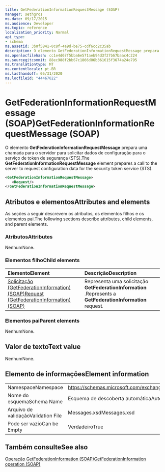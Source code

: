 ```yaml
---
title: GetFederationInformationRequestMessage (SOAP)
manager: sethgros
ms.date: 09/17/2015
ms.audience: Developer
ms.topic: reference
localization_priority: Normal
api_type:
- schema
ms.assetid: 3b0f5841-0c8f-4a9d-be75-cdf6cc2c35ab
description: O elemento GetFederationInformationRequestMessage prepara uma chamada para o servidor para solicitar dados de configuração para o serviço de token de segurança (STS).
ms.openlocfilehash: cc1e4d67f5bba6e571aeb94d3f27b67baac4c224
ms.sourcegitcommit: 88ec988f2bb67c1866d06b361615f3674a24e795
ms.translationtype: MT
ms.contentlocale: pt-BR
ms.lasthandoff: 05/31/2020
ms.locfileid: "44467022"
---
```

# <a name="getfederationinformationrequestmessage-soap"></a><span data-ttu-id="f545d-103">GetFederationInformationRequestMessage (SOAP)</span><span class="sxs-lookup"><span data-stu-id="f545d-103">GetFederationInformationRequestMessage (SOAP)</span></span>

<span data-ttu-id="f545d-104">O elemento **GetFederationInformationRequestMessage** prepara uma chamada para o servidor para solicitar dados de configuração para o serviço de token de segurança (STS).</span><span class="sxs-lookup"><span data-stu-id="f545d-104">The **GetFederationInformationRequestMessage** element prepares a call to the server to request configuration data for the security token service (STS).</span></span> 
  
```XML
<GetFederationInformationRequestMessage>
   <Request/>
</GetFederationInformationRequestMessage>

```

## <a name="attributes-and-elements"></a><span data-ttu-id="f545d-105">Atributos e elementos</span><span class="sxs-lookup"><span data-stu-id="f545d-105">Attributes and elements</span></span>

<span data-ttu-id="f545d-106">As seções a seguir descrevem os atributos, os elementos filhos e os elementos pai.</span><span class="sxs-lookup"><span data-stu-id="f545d-106">The following sections describe attributes, child elements, and parent elements.</span></span>
  
### <a name="attributes"></a><span data-ttu-id="f545d-107">Atributos</span><span class="sxs-lookup"><span data-stu-id="f545d-107">Attributes</span></span>

<span data-ttu-id="f545d-108">Nenhum</span><span class="sxs-lookup"><span data-stu-id="f545d-108">None.</span></span>
  
### <a name="child-elements"></a><span data-ttu-id="f545d-109">Elementos filho</span><span class="sxs-lookup"><span data-stu-id="f545d-109">Child elements</span></span>

|<span data-ttu-id="f545d-110">**Elemento**</span><span class="sxs-lookup"><span data-stu-id="f545d-110">**Element**</span></span>|<span data-ttu-id="f545d-111">**Descrição**</span><span class="sxs-lookup"><span data-stu-id="f545d-111">**Description**</span></span>|
|:-----|:-----|
|[<span data-ttu-id="f545d-112">Solicitação (GetFederationInformation) (SOAP)</span><span class="sxs-lookup"><span data-stu-id="f545d-112">Request (GetFederationInformation) (SOAP)</span></span>](request-getfederationinformationsoap.md) <br/> |<span data-ttu-id="f545d-113">Representa uma solicitação **GetFederationInformation** .</span><span class="sxs-lookup"><span data-stu-id="f545d-113">Represents a **GetFederationInformation** request.</span></span>  <br/> |
   
### <a name="parent-elements"></a><span data-ttu-id="f545d-114">Elementos pai</span><span class="sxs-lookup"><span data-stu-id="f545d-114">Parent elements</span></span>

<span data-ttu-id="f545d-115">Nenhum</span><span class="sxs-lookup"><span data-stu-id="f545d-115">None.</span></span>
  
## <a name="text-value"></a><span data-ttu-id="f545d-116">Valor de texto</span><span class="sxs-lookup"><span data-stu-id="f545d-116">Text value</span></span>

<span data-ttu-id="f545d-117">Nenhum</span><span class="sxs-lookup"><span data-stu-id="f545d-117">None.</span></span>
  
## <a name="element-information"></a><span data-ttu-id="f545d-118">Elemento de informações</span><span class="sxs-lookup"><span data-stu-id="f545d-118">Element information</span></span>

|||
|:-----|:-----|
|<span data-ttu-id="f545d-119">Namespace</span><span class="sxs-lookup"><span data-stu-id="f545d-119">Namespace</span></span>  <br/> |https://schemas.microsoft.com/exchange/2010/Autodiscover  <br/> |
|<span data-ttu-id="f545d-120">Nome do esquema</span><span class="sxs-lookup"><span data-stu-id="f545d-120">Schema Name</span></span>  <br/> |<span data-ttu-id="f545d-121">Esquema de descoberta automática</span><span class="sxs-lookup"><span data-stu-id="f545d-121">Autodiscover schema</span></span>  <br/> |
|<span data-ttu-id="f545d-122">Arquivo de validação</span><span class="sxs-lookup"><span data-stu-id="f545d-122">Validation File</span></span>  <br/> |<span data-ttu-id="f545d-123">Messages.xsd</span><span class="sxs-lookup"><span data-stu-id="f545d-123">Messages.xsd</span></span>  <br/> |
|<span data-ttu-id="f545d-124">Pode ser vazio</span><span class="sxs-lookup"><span data-stu-id="f545d-124">Can be Empty</span></span>  <br/> |<span data-ttu-id="f545d-125">Verdadeiro</span><span class="sxs-lookup"><span data-stu-id="f545d-125">True</span></span>  <br/> |
   
## <a name="see-also"></a><span data-ttu-id="f545d-126">Também consulte</span><span class="sxs-lookup"><span data-stu-id="f545d-126">See also</span></span>



[<span data-ttu-id="f545d-127">Operação GetFederationInformation (SOAP)</span><span class="sxs-lookup"><span data-stu-id="f545d-127">GetFederationInformation operation (SOAP)</span></span>](getfederationinformation-operation-soap.md)

